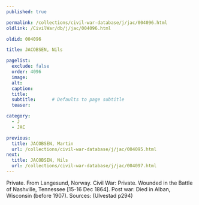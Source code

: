 ```yaml
---
published: true

permalink: /collections/civil-war-database/j/jac/004096.html
oldlink: /CivilWar/db/j/jac/004096.html

oldid: 004096

title: JACOBSEN, Nils

pagelist:
  exclude: false
  order: 4096
  image: 
  alt:
  caption:
  title:
  subtitle:      # Defaults to page subtitle
  teaser:

category: 
  - J 
  - JAC

previous:
  title: JACOBSEN, Martin
  url: /collections/civil-war-database/j/jac/004095.html  
next:
  title: JACOBSEN, Nils
  url: /collections/civil-war-database/j/jac/004097.html   
---
```

Private. From Langesund, Norway. Civil War: Private. Wounded in the Battle of Nashville, Tennessee [15-16 Dec 1864]. Post war: Died in Alban, Wisconsin (before 1907). Sources: (Ulvestad p294)